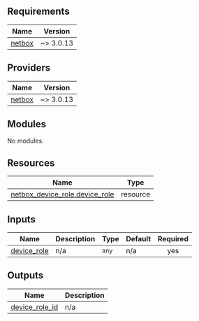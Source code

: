 ## Requirements

| Name | Version |
|------|---------|
| <a name="requirement_netbox"></a> [netbox](#requirement\_netbox) | ~> 3.0.13 |

## Providers

| Name | Version |
|------|---------|
| <a name="provider_netbox"></a> [netbox](#provider\_netbox) | ~> 3.0.13 |

## Modules

No modules.

## Resources

| Name | Type |
|------|------|
| [netbox_device_role.device_role](https://registry.terraform.io/providers/e-breuninger/netbox/latest/docs/resources/device_role) | resource |

## Inputs

| Name | Description | Type | Default | Required |
|------|-------------|------|---------|:--------:|
| <a name="input_device_role"></a> [device\_role](#input\_device\_role) | n/a | `any` | n/a | yes |

## Outputs

| Name | Description |
|------|-------------|
| <a name="output_device_role_id"></a> [device\_role\_id](#output\_device\_role\_id) | n/a |
